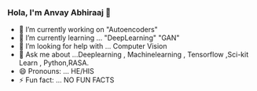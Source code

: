 ### Hola, I'm Anvay Abhiraaj  👋

- 🔭 I’m currently working on "Autoencoders"
- 🌱 I’m currently learning ... "DeepLearning" "GAN" 
- 🤔 I’m looking for help with ... Computer Vision
- 💬 Ask me about ...Deeplearning , Machinelearning , Tensorflow ,Sci-kit Learn , Python,RASA.
- 😄 Pronouns: ... HE/HIS
- ⚡ Fun fact: ... NO FUN FACTS

